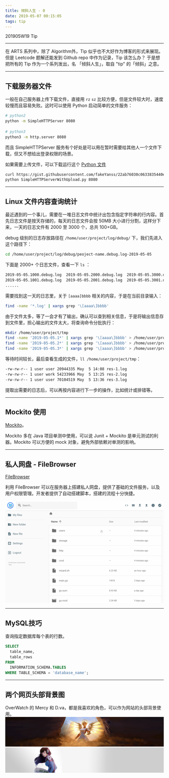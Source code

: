 ```yaml
---
title: 倾斜人生 - 0
date: 2019-05-07 00:15:05
tags: tip
---
```

201905W19 Tip

<!-- more -->

---

在 ARTS 系列中，除了 Algorithm外，Tip 似乎也不大好作为博客的形式来展现。但是 Leetcode 题解还能发到 Github repo 中作为记录，Tip 该怎么办？
于是想把所有的 Tip 作为一个系列发出，名 「倾斜人生」，取自 "tip" 的「倾斜」之意。

---

## 下载服务器文件

一般在自己服务器上传下载文件，直接用 `rz` `sz` 比较方便，但是文件较大时，速度较慢而且容易失败。这时可以使用 Python 启动简单的文件服务：
```sh
# python2
python -m SimpleHTTPServer 8080

# python3
python3 -m http.server 8080
```
而且 SimpleHTTPServer 服务有个好处是可以用在暂时需要给其他人一个文件下载，但又不想给出登录权限的场景。

如果需要上传文件，可以下载运行这个 [Python 文件](https://gist.githubusercontent.com/fakeYanss/22ab76030c0633835440e86b5b37b572/raw/8765e34ffe1a981b7d7911bdc17380bb85356f39/SimpleHTTPServerWithUpload.py)
```sh
curl https://gist.githubusercontent.com/fakeYanss/22ab76030c0633835440e86b5b37b572/raw/8765e34ffe1a981b7d7911bdc17380bb85356f39/SimpleHTTPServerWithUpload.py -O
python SimpleHTTPServerWithUpload.py 8080
```

---

## Linux 文件内容查询统计

最近遇到的一个事儿，需要在一堆日志文件中统计出包含指定字符串的行内容。首先日志文件是按天存储的，每天的日志文件会按 50MB 大小进行分割，这样分下来，一天的日志文件有 2000 至 3000 个，总共 100+GB。

debug 级别的日志存放路径在 `/home/user/project/log/debug/` 下，我们先进入这个路径下：
```sh
cd /home/user/project/log/debug/peoject-name.debug.log-2019-05-05
```

下面是 2000+ 个日志文件，查看一下 `ls` ：
```sh
2019-05-05.1000.debug.log  2019-05-05.2000.debug.log  2019-05-05.3000.debug.log
2019-05-05.1001.debug.log  2019-05-05.2001.debug.log  2019-05-05.3001.debug.log
......
```

需要找到这一天的日志里，关于 `[aaaa]bbbb` 相关的内容，于是在当前目录输入：
```sh
find -name '*.log' | xargs grep '\[aaaa\]bbbb'
```

由于文件太多，等了一会才有了输出，确认可以查到相关信息，于是将输出信息存到文件里，担心输出的文件太大，将查询命令分批执行：
```sh
mkdir /home/user/project/tmp
find -name '2019-05-05.1*' | xargs grep '\[aaaa\]bbbb' > /home/user/project/tmp/res-1.log
find -name '2019-05-05.2*' | xargs grep '\[aaaa\]bbbb' > /home/user/project/tmp/res-2.log
find -name '2019-05-05.3*' | xargs grep '\[aaaa\]bbbb' > /home/user/project/tmp/res-3.log
```

等待时间较长，最后查看生成的文件，`ll /home/user/project/tmp`：
```sh
-rw-rw-r-- 1 user user 20944335 May  5 14:08 res-1.log
-rw-rw-r-- 1 user work 54233966 May  5 13:25 res-2.log
-rw-rw-r-- 1 user user 70104519 May  5 13:36 res-3.log
```

提取出需要的日志后，可以再按内容进行下一步的操作，比如统计或排错等。

---

## Mockito 使用

[Mockito](https://segmentfault.com/a/1190000006746409)。

Mockito 多在 Java 项目单测中使用，可以说 Junit + Mockito 是单元测试的利器。Mockito 可以方便的 mock 对象，避免外部依赖对单测的影响。

---

## 私人网盘 - FileBrowser

[FileBrowser](https://github.com/filebrowser/filebrowser)

利用 FileBrowser 可以在服务器上搭建私人网盘，提供了基础的文件服务，以及用户权限管理。开发者提供了自动搭建脚本，搭建的流程十分快捷。

![](https://raw.githubusercontent.com/fakeYanss/imgplace/master/2019/filebrowser-case.gif)

---

## MySQL技巧

查询指定数据库每个表的行数。

```sql
SELECT
  table_name,
  table_rows
FROM
  INFORMATION_SCHEMA.TABLES
WHERE TABLE_SCHEMA = 'database_name';
```

---

## 两个网页头部背景图

OverWatch 的 Mercy 和 D.va，都是我喜欢的角色，可以作为网站的头部背景使用。
![](https://raw.githubusercontent.com/fakeYanss/imgplace/master/2019/headback.jpg)
![](https://raw.githubusercontent.com/fakeYanss/imgplace/master/2019/headback2.jpg)


